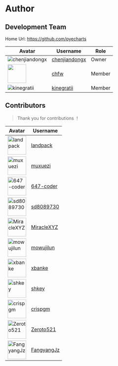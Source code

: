 # Author

## Development Team

Home Url: https://github.com/pyecharts

| Avatar | Username | Role |
| ------ | ------ | ------ |
| ![chenjiandongx](https://avatars3.githubusercontent.com/u/19553554?s=60&v=4) | [chenjiandongx](https://github.com/chenjiandongx) | Owner |
| <img src="https://avatars2.githubusercontent.com/u/4280312?s=60&v=4" width="60px"/> |[chfw](https://github.com/chfw) | Member |
| ![kinegratii](https://avatars2.githubusercontent.com/u/9875406?s=60&v=4) | [kinegratii](https://github.com/kinegratii) | Member |

## Contributors

> Thank you for contributions ！

| Avatar | Username |
| ------ | ------ |
| <img src="https://avatars2.githubusercontent.com/u/7701324?s=60&v=4" alt="landpack" width="60px"/> | [landpack](https://github.com/landpack) |
| <img src="https://avatars0.githubusercontent.com/u/5152516?s=60&v=4" alt="muxuezi" width="60px"/> | [muxuezi](https://github.com/muxuezi) |
| <img src="https://avatars1.githubusercontent.com/u/15723603?s=60&v=4" alt="647-coder" width="60px"/> | [647-coder](https://github.com/647-coder) |
| <img src="https://avatars0.githubusercontent.com/u/3361029?s=60&v=4" alt="sd8089730" width="60px"/> | [sd8089730](https://github.com/sd8089730) |
| <img src="https://avatars0.githubusercontent.com/u/30370926?s=60&v=4" alt="MiracleXYZ" width="60px"/> | [MiracleXYZ](https://github.com/MiracleXYZ) |
| <img src="https://avatars0.githubusercontent.com/u/17876968?s=60&v=4" alt="mowujilun" width="60px"/> | [mowujilun](https://github.com/mowujilun) |
| <img src="https://avatars1.githubusercontent.com/u/30023826?s=60&v=4" alt="xbanke" width="60px"/> | [xbanke](https://github.com/xbanke) |
| <img src="https://avatars2.githubusercontent.com/u/15907728?s=60&v=4" alt="shkey" width="60px"/> | [shkey](https://github.com/shkey) |
| <img src="https://avatars1.githubusercontent.com/u/1425636?s=60&v=4" alt="crispgm" width="60px"/> | [crispgm](https://github.com/crispgm) |
| <img src="https://avatars0.githubusercontent.com/u/25895405?s=60&v=4" alt="Zeroto521" width="60px"/> | [Zeroto521](https://github.com/Zeroto521) |
| <img src="https://avatars0.githubusercontent.com/u/19723117?s=60&v=4" alt="FangyangJz" width="60px"/> | [FangyangJz](https://github.com/FangyangJz) |
